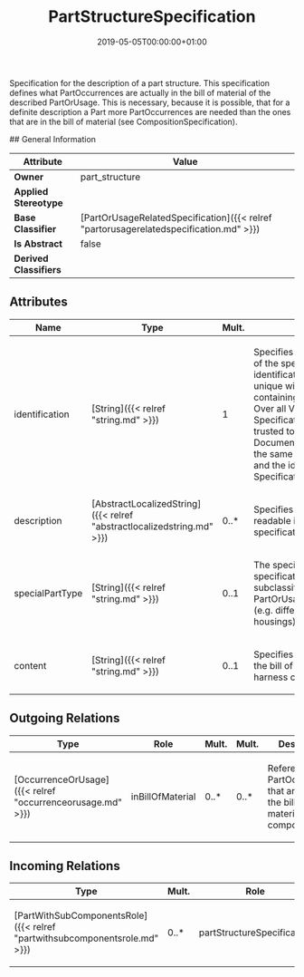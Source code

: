 ﻿---
title: PartStructureSpecification
toc: false
type: specs
date: "2019-05-05T00:00:00+01:00"
draft: false
menu_name: vec120

# Prev/next pager order (if `docs_section_pager` enabled in `params.toml`)
weight: 
---
<html>   <head>     </head>   <body>     <p> Specification for the description of a part structure. This specification defines what PartOccurrences are actually in the bill of material of the described PartOrUsage. This is necessary, because it is possible, that for a definite description a Part more PartOccurrences are needed than the ones that are in the bill of material (see CompositionSpecification).      </p>    </body> </html> 
## General Information

| Attribute               | Value |
|-------------------------|-------|
| **Owner**               | part_structure |
| **Applied Stereotype**  |   |
| **Base Classifier**     | [PartOrUsageRelatedSpecification]({{< relref "partorusagerelatedspecification.md" >}})<br/>  |
| **Is Abstract**         | false |
| **Derived Classifiers** |   |


## Attributes
|  Name  |  Type  |  Mult.  |  Description  |  Owning Classifier  |
|--------|--------|---------|---------------|--------------|
|identification | [String]({{< relref "string.md" >}}) | 1 | <html>   <head>     </head>   <body>     <p> Specifies a unique identification of the specification. The identification is guaranteed to be unique within the document containing the specification. Over all VEC-documents a Specification-instance can be trusted to be identical if the DocumentVersion-instance is the same (see DocumentVersion) and the identification of the Specification is the same.      </p>    </body> </html>  | [Specification]({{< relref "specification.md" >}}) |
|description | [AbstractLocalizedString]({{< relref "abstractlocalizedstring.md" >}}) | 0..* | <html>   <head>     </head>   <body>     <p> Specifies additional, human readable information about the specification.      </p>    </body> </html>  | [Specification]({{< relref "specification.md" >}}) |
|specialPartType | [String]({{< relref "string.md" >}}) | 0..1 | <html><body><p>The specialPartType allows the specification of subclassifications for a PartOrUsageRelatedSpecification (e.g. different types of connector housings).  </p></body></html> | [PartOrUsageRelatedSpecification]({{< relref "partorusagerelatedspecification.md" >}}) |
|content | [String]({{< relref "string.md" >}}) | 0..1 | <html>   <head>     </head>   <body>     <p> Specifies the type of content of the bill of material (e.g. module, harness complete set)      </p>    </body> </html>  | [PartStructureSpecification]({{< relref "partstructurespecification.md" >}}) |

## Outgoing Relations
|    Type  |   Role   |   Mult.   |   Mult.   |   Description   |
|----------|----------|-----------|-----------|-----------------|
| [OccurrenceOrUsage]({{< relref "occurrenceorusage.md" >}}) | inBillOfMaterial | 0..* | 0..* | <html>   <head>     </head>   <body>     <p> References the PartOccurrences that are building the bill of material of a composite part.      </p>    </body> </html>  |
##  Incoming Relations
|    Type  |   Mult.  |   Role    |   Mult.   |   Description  |
|----------|----------|-----------|-----------|----------------|
| [PartWithSubComponentsRole]({{< relref "partwithsubcomponentsrole.md" >}}) | 0..* | partStructureSpecification | 1 | <html>   <head>     </head>   <body>     <p> References the <i>PartStructureSpecification </i>that is instantiated by this <i>PartWithSubComponentsRole</i>.      </p>    </body> </html>  |
